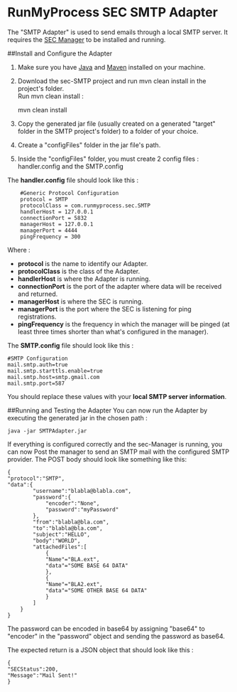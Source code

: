RunMyProcess SEC SMTP Adapter
=============================

The "SMTP Adapter" is used to send emails through a local SMTP server. It requires the [SEC Manager](https://github.com/runmyprocess/sec-manager) to be installed and running.  



##Install and Configure the Adapter
1. Make sure you have [Java](http://www.oracle.com/technetwork/java/index.html) and [Maven](http://maven.apache.org/) installed on your machine.
2. Download the sec-SMTP project and run mvn clean install in the project's folder.  
Run mvn clean install :

	mvn clean install

3. Copy the generated jar file (usually created on a generated "target" folder in the SMTP project's folder) to a folder of your choice.
4. Create a "configFiles" folder in the jar file's path.
5. Inside the "configFiles" folder, you must create 2 config files : handler.config and the SMTP.config


The **handler.config** file should look like this :
    
        #Generic Protocol Configuration
        protocol = SMTP
        protocolClass = com.runmyprocess.sec.SMTP
        handlerHost = 127.0.0.1
        connectionPort = 5832
        managerHost = 127.0.0.1
        managerPort = 4444
        pingFrequency = 300
    
Where :  

* **protocol** is the name to identify our Adapter.
* **protocolClass** is the class of the Adapter.
* **handlerHost** is where the Adapter is running.
* **connectionPort** is the port of the adapter where data will be received and returned.
* **managerHost** is where the SEC is running. 
* **managerPort** is the port where the SEC is listening for ping registrations.
* **pingFrequency** is the frequency in which the manager will be pinged (at least three times shorter than what's configured in the manager).  

The **SMTP.config** file should look like this :
   
    #SMTP Configuration
    mail.smtp.auth=true
    mail.smtp.starttls.enable=true
    mail.smtp.host=smtp.gmail.com
    mail.smtp.port=587

You should replace these values with your **local SMTP server information**.

##Running and Testing the Adapter
You can now run the Adapter by executing the generated jar in the chosen path :

    java -jar SMTPAdapter.jar
    
If everything is configured correctly and the sec-Manager is running, you can now Post the manager to send an SMTP mail with the configured SMTP provider.
The POST body should look like something like this:
    
	{
	"protocol":"SMTP",
	"data":{
			"username":"blabla@blabla.com",
			"password":{
				"encoder":"None",
				"password":"myPassword"
			},
			"from":"blabla@bla.com",
			"to":"blabla@bla.com",
			"subject":"HELLO",
			"body":"WORLD",
			"attachedFiles":[
				{
				"Name"="BLA.ext",
				"data"="SOME BASE 64 DATA" 
				},
				{
				"Name"="BLA2.ext",
				"data"="SOME OTHER BASE 64 DATA" 
				}
			]
		} 
	}
The password can be encoded in base64 by assigning "base64" to "encoder" in the "password" object and sending the password as base64.

The expected return is a JSON object that should look like this :


	{
	"SECStatus":200,
	"Message":"Mail Sent!"
	}

